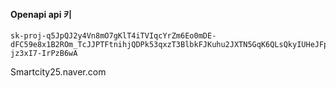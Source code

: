 #### Openapi api 키

```less
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
```

Smartcity25.naver.com
